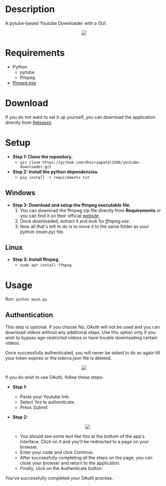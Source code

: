 # Description
A pytube-based Youtube Downloader with a GUI.
<p align="center"> <img src="https://github.com/dhairyapatel1506/youtube-downloader/assets/101339040/d8866e33-cc5f-48b8-b628-f77ce2f113cf"> </p>

# Requirements
- Python
	- pytube
	- ffmpeg
- <a href="https://www.gyan.dev/ffmpeg/builds/packages/ffmpeg-7.0-essentials_build.zip">ffmpeg.exe</a>

# Download
If you do not want to set it up yourself, you can download the application directly from <a href="https://github.com/dhairyapatel1506/youtube-downloader/releases">Releases</a>

# Setup
- **Step 1: Clone the repository.**
  - ```git clone https://github.com/dhairyapatel1506/youtube-downloader.git```
- **Step 2: Install the python dependencies.**
  - ```pip install -r requirements.txt```
## Windows
- **Step 3: Download and setup the ffmpeg executable file.**
  1. You can download the ffmpeg zip file directly from **Requirements** or you can find it on their official <a href="https://ffmpeg.org/download.html">website</a>.
  2. Once downloaded, extract it and look for _ffmpeg.exe_.
  3. Now all that's left to do is to move it to the same folder as your python (_main.py_) file.
## Linux
- **Step 3: Install ffmpeg.**
  - ```sudo apt install ffmpeg```

# Usage
Run: ```python main.py```
## Authentication
This step is optional. If you choose _No_, OAuth will not be used and you can download videos without any additional steps. Use this option only if you wish to bypass age-restricted videos or have trouble downloading certain videos. 

Once successfully authenticated, you will never be asked to do so again till your token expires or the _tokens.json_ file is deleted.
<p align="center"> <img src="https://github.com/dhairyapatel1506/youtube-downloader/assets/101339040/018f365f-7546-4c80-8034-5ec19ddc401a"> </p>

If you do wish to use OAuth, follow these steps:
- **Step 1:**
  - Paste your Youtube link.
  - Select _Yes_ to authenticate.
  - Press _Submit_.

- **Step 2:**
  <p align="center"> <img src="https://github.com/dhairyapatel1506/youtube-downloader/assets/101339040/c6c86d89-353a-45b7-99a5-20278fb1fb74"> </p>
  
  - You should see some text like this at the bottom of the app's interface. Click on it and you'll be redirected to a page on your browser.
  - Enter your code and click _Continue_.
  - After successfully completing all the steps on the page, you can close your browser and return to the application.
  - Finally, click on the Authenticate button.

You've successfully completed your OAuth process.
